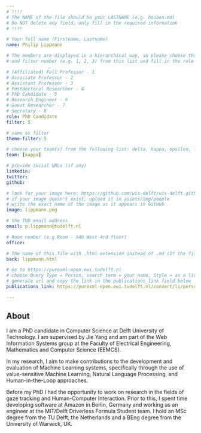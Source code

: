 ```yaml
---
# !!!!
# The NAME of the file should be your LASTNAME (e.g. houben.md)
# Do NOT delete any field, only fill in the required information
# !!!!

# Your full name (Firstname, Lastname)
name: Philip Lippmann

# The members are displayed in a hierarchical way, so please choose the role (e.g. Full Professor, Assistant Professor etc)
# and filter number (e.g. 1, 2, 3) from this list and fill in the role and filter from below:

# (Affiliated) Full Professor - 1
# Associate Professor - 2
# Assistant Professor - 3
# Postdoctoral Researcher - 4
# PhD Candidate - 5
# Research Engineer - 6
# Guest Researcher - 7
# Secretary - 8
role: PhD Candidate
filter: 5

# same as filter
theme-filter: 5

# choose your team(s) from the following list: delta, kappa, epsilon, lambda, cel
team: [kappa]

# provide social URLs (if any)
linkedin:
twitter:
github:

# look for your image here: https://github.com/wis-delft/wis-delft.github.io/tree/master/assets/img/people
# if your image doesn't exist, upload it in assets/img/people
# write the exact name of the image as it appears in GitHub  
image: lippmann.png

# the TUD email address
email: p.lippmann@tudelft.nl

# Room number (e.g Room - 840 West 4rd floor)
office:

# The name of this file with .html extension instead of .md (If the filename is ionescu.md, the "back" field will be ionescu.html)
back: lippmann.html

# Go to https://purexml-open.ewi.tudelft.nl
# choose Query Type = Person, search term = your name, Style = as a list
# generate url and copy the link in the publications_link field below
publications_link: https://purexml-open.ewi.tudelft.nl/convert/li/persons/8529291a-4645-40d0-8ad8-f3efce4e4b88

---
```


## About
I am a PhD candidate in Computer Science at Delft University of Technology. I am supervised by Jie Yang and am part of the Web Information Systems group at the Faculty of Electrical Engineering, Mathematics and Computer Science (EEMCS).

In my research, I aim to make contributions to the development and evaluation of Machine Learning systems, specifically through the use of value-sensitive Machine Learning, Natural Language Processing, and Human-in-the-Loop approaches.

Before my PhD I had the opportunity to work on research in the fields of gaze tracking and Human-Computer Interaction. Prior to this, I spent time developing software at Amazon in Berlin, Germany and working as an engineer at the MIT/Delft Driverless Formula Student team. I hold an MSc degree from the TU Delft, the Netherlands and a BEng degree from the University of Warwick, UK.
